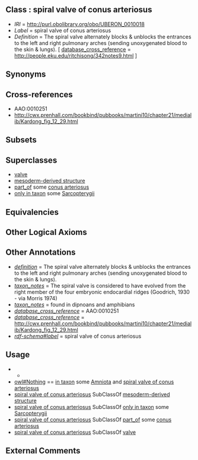 
## Class : spiral valve of conus arteriosus

 * *IRI* = http://purl.obolibrary.org/obo/UBERON_0010018
 * *Label* = spiral valve of conus arteriosus
 * *Definition* = The spiral valve alternately blocks & unblocks the entrances to the left and right pulmonary arches (sending unoxygenated blood to the skin & lungs). [ [database_cross_reference](../../ef/oboInOwl#hasDbXref.md) = http://people.eku.edu/ritchisong/342notes9.html ]

## Synonyms


## Cross-references

 * AAO:0010251
 * http://cwx.prenhall.com/bookbind/pubbooks/martini10/chapter21/medialib/Kardong_fig_12_29.html

## Subsets


## Superclasses

 * [valve](../../UBERON/78/UBERON_0003978.md)
 * [mesoderm-derived structure](../../UBERON/20/UBERON_0004120.md)
 * [part_of](../../BFO/50/BFO_0000050.md) some [conus arteriosus](../../UBERON/83/UBERON_0003983.md)
 * [only in taxon](../../RO/60/RO_0002160.md) some [Sarcopterygii](../../NCBITaxon/87/NCBITaxon_8287.md)

## Equivalencies


## Other Logical Axioms


## Other Annotations

 * *[definition](../../IAO/15/IAO_0000115.md)* = The spiral valve alternately blocks & unblocks the entrances to the left and right pulmonary arches (sending unoxygenated blood to the skin & lungs).
 * *[taxon_notes](../../UBPROP/08/UBPROP_0000008.md)* = The spiral valve is considered to have evolved from the right member of the four embryonic endocardial ridges (Goodrich, 1930 - via Morris 1974)
 * *[taxon_notes](../../UBPROP/08/UBPROP_0000008.md)* = found in dipnoans and amphibians
 * *[database_cross_reference](../../ef/oboInOwl#hasDbXref.md)* = AAO:0010251
 * *[database_cross_reference](../../ef/oboInOwl#hasDbXref.md)* = http://cwx.prenhall.com/bookbind/pubbooks/martini10/chapter21/medialib/Kardong_fig_12_29.html
 * *[rdf-schema#label](../../el/rdf-schema#label.md)* = spiral valve of conus arteriosus

## Usage

 * -
 * [owl#Nothing](../../ng/owl#Nothing.md) == [in taxon](../../RO/62/RO_0002162.md) some [Amniota](../../NCBITaxon/24/NCBITaxon_32524.md) and [spiral valve of conus arteriosus](../../UBERON/18/UBERON_0010018.md)
 * [spiral valve of conus arteriosus](../../UBERON/18/UBERON_0010018.md) SubClassOf [mesoderm-derived structure](../../UBERON/20/UBERON_0004120.md)
 * [spiral valve of conus arteriosus](../../UBERON/18/UBERON_0010018.md) SubClassOf [only in taxon](../../RO/60/RO_0002160.md) some [Sarcopterygii](../../NCBITaxon/87/NCBITaxon_8287.md)
 * [spiral valve of conus arteriosus](../../UBERON/18/UBERON_0010018.md) SubClassOf [part_of](../../BFO/50/BFO_0000050.md) some [conus arteriosus](../../UBERON/83/UBERON_0003983.md)
 * [spiral valve of conus arteriosus](../../UBERON/18/UBERON_0010018.md) SubClassOf [valve](../../UBERON/78/UBERON_0003978.md)

## External Comments

